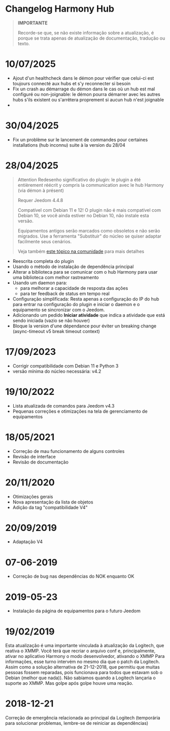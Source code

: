 # Changelog Harmony Hub

>**IMPORTANTE**
>
>Recorde-se que, se não existe informação sobre a atualização, é porque se trata apenas de atualização de documentação, tradução ou texto.

# 10/07/2025

- Ajout d'un healthcheck dans le démon pour vérifier que celui-ci est toujours connecté aux hubs et s'y reconnecter si besoin
- Fix un crash au démarrage du démon dans le cas où un hub est mal configuré ou non-joignable: le démon pourra démarrer avec les autres hubs s'ils existent ou s'arrêtera proprement si aucun hub n'est joignable
- 

# 30/04/2025

- Fix un problème sur le lancement de commandes pour certaines installations (hub inconnu) suite à la version du 28/04

# 28/04/2025

> Attention
> Redesenho significativo do plugin: le plugin a été entièrement réécrit y compris la communication avec le hub Harmony (via démon à présent)
>
> Requer Jeedom 4.4.8
>
> Compatível com Debian 11 e 12! O plugin não é mais compatível com Debian 10, se você ainda estiver no Debian 10, não instale esta versão.
>
> Equipamentos antigos serão marcados como obsoletos e não serão migrados. Use a ferramenta "Substituir" do núcleo se quiser adaptar facilmente seus cenários.
>
> Veja também [este tópico na comunidade](https://community.jeedom.com/t/importante-mise-a-jour-pour-debian-11-et-debian-12/129908) para mais detalhes

- Reescrita completa do plugin
- Usando o método de instalação de dependência principal
- Alterar a biblioteca para se comunicar com o hub Harmony para usar uma biblioteca com melhor rastreamento
- Usando um daemon para:
  - para melhorar a capacidade de resposta das ações
  - para ter feedback de status em tempo real
- Configuração simplificada: Resta apenas a configuração do IP do hub para entrar na configuração do plugin e iniciar o daemon e o equipamento se sincronizar com o Jeedom.
- Adicionando um pedido **Iniciar atividade** que indica a atividade que está sendo iniciada (vazio se não houver)
- Bloque la version d'une dépendance pour éviter un breaking change (async-timeout v5 break timeout context)

# 17/09/2023

- Corrigir compatibilidade com Debian 11 e Python 3
- versão mínima do núcleo necessária: v4.2

# 19/10/2022

- Lista atualizada de comandos para Jeedom v4.3
- Pequenas correções e otimizações na tela de gerenciamento de equipamentos

# 18/05/2021

- Correção de mau funcionamento de alguns controles
- Revisão de interface
- Revisão de documentação

# 20/11/2020

- Otimizações gerais
- Nova apresentação da lista de objetos
- Adição da tag "compatibilidade V4"

# 20/09/2019

- Adaptação V4

# 07-06-2019

- Correção de bug nas dependências do NOK enquanto OK

# 2019-05-23

- Instalação da página de equipamentos para o futuro Jeedom

# 19/02/2019

Esta atualização é uma importante vinculada à atualização da Logitech, que reativa o XMMP. Você terá que recriar o arquivo conf e, principalmente, ativar no aplicativo Harmony o modo desenvolvedor, ativando o XMMP
Para informações, esse turno intervém no mesmo dia que o patch da Logitech. Assim como a solução alternativa de 21-12-2018, que permitiu que muitas pessoas fossem reparadas, pois funcionava para todos que estavam sob o Debian (melhor que nada)). Não sabíamos quando a Logitech lançaria o suporte ao XMMP. Mas golpe após golpe houve uma reação.

# 2018-12-21

Correção de emergência relacionada ao principal da Logitech (temporária para solucionar problemas, lembre-se de reiniciar as dependências)
